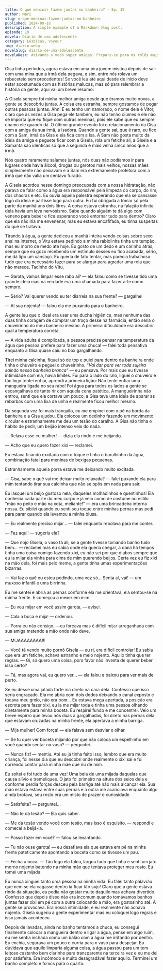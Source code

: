 ```yaml
---
title: O quê meninas fazem juntas no banheiro? - Ep. 19
author: Mari
slug: o-que-meninas-fazem-juntas-no-banheiro
published: 2024-09-18
description: A simple example of a Markdown blog post.
episode: 19
novela: Diário de uma adolescente
category: Lésbicas, Voyeur
img: diario.webp
novelSlug: diario-de-uma-adolescente
novelaDesc: Ativando o modo super amigas! Prepare-se para os rolês mais insanos que duas garotas podem aprontar, como se fosse a coisa mais normal do mundo!
---
```


Gisa tinha períodos, agora estava em uma pira jovem mística depois de sair com uma mina que a irmã dela pegava, e sim, entre nós rolava um rebuceteio sem precedentes! Se você leu até aqui desde de início deve estar acostumada com as histórias malucas, mas só para relembrar a história da gente, aqui vai um breve resumo:

A Gisela sempre foi minha melhor amiga desde que éramos muito novas, a gente se descobriu juntas. A coisa era estranha, sempre gostamos de pegar outras pessoas juntas. Ahn! E eu tenho um namorado, o nome dele é Vitor, claro que às vezes a Gisa pega ele também, eu não tenho ciúmes e ele não se importa que eu fique com outras meninas, pois ele sabe que eu sempre chamo ele quando dá. O último grande evento foi o relacionamento da Gisa com a amiga da sua irmã, a Isadora. Quando a gente sai, que é raro, eu fico com a Sam, irmã da Gisa e ela fica com a Isa. A Sam não gosta muito da ideia da amiga e peguete ficar com a Gisela, rola um fetiche ali, a Gisela e a Samanta são idênticas só que a segunda é mais velha cinco anos que a irmã.

Nós quatro raramente saíamos juntas, nós duas não podíamos ir para lugares onde havia álcool, drogas ou garotos mais velhos, nossas mães simplesmente não deixavam e a Sam era extremamente protetora com a irmã que não valia um centavo furado.

A Gisela acordou nesse domingo preocupada com a nossa hidratação, não parava de falar como a água era responsável pela limpeza do corpo, do rim, dos chacras e etc. Eu ouvia aquela palestra esperando que ela se cansasse logo da ideia e partisse logo para outra. Eu fui obrigada a tomar só pela parte da manhã uns dois litros. A coisa estava estranha, na falação infinita dela havia um leve nervosismo. Sabe quando alguém te dá algo com veneno para beber e fica esperando você entornar tudo para dentro? Claro que ela não iria me envenenar, mas eu estava encafifada, eu tinha suspeitas do quê se tratava.

Tirando à água, a gente dedicou a manhã inteira vendo coisas sobre sexo anal na internet, o Vitu estava pedindo a minha rabiolinha tinha um tempão, mas eu morro de medo até hoje. Eu gosto de um dedo e um carinho atrás, sempre que eu gozo recebendo um estímulo desses eu fico acabada, sério, me dá tipo um cansaço. Eu queria de fato tentar, mas parecia trabalhoso tudo que era necessário fazer para se alargar para agradar uma rola que não merece. Tadinho do Vitu.

— Garota, vamos limpar esse rabo aí? _—_ ela falou como se tivesse tido uma grande ideia mas na verdade era uma chamada para fazer arte como sempre.

— Sério? Vai querer vendo eu ter diarreia na sua frente? — gargalhei

— Aí sua nojenta! — falou ela me puxando para o banheiro.

A gente leu que o ideal era usar uma ducha higiênica, mas nenhuma das duas tinha coragem de comprar um troço desse na farmácia, então seria o chuveirinho do meu banheiro mesmo. A primeira dificuldade era descobrir qual a temperatura correta.

— A vida adulta é complicada, a pessoa precisa pensar na temperatura da água que pessoa prefere para fazer uma chuca! — falei toda pensativa enquanto a Gisa quase caiu no box gargalhando.

Tirei minha calcinha, fiquei só de top e pulei para dentro da banheira onde tinha o chuveiro e peguei o chuveirinho. _“Vai dar para ver toda sujeira saindo nessa banheira branca”_ — eu pensava. Por mais que eu tivesse intimidade com ela, havia limites. Fui para o lado do ralo, liguei o chuveiro e tão logo tentei enfiar, aprendi a primeira lição: Não tente enfiar uma mangueira ligada no seu rabo! Foi água para todos os lados a gente se escangalhava de tanto rir com aquela cena patética. A mangueirinha não entrou, senti que ela cortava um pouco, a Gisa teve uma ideia de aparar as rebarbas com uma lixa de unha e realmente ficou melhor mesmo.

Da segunda vez foi mais tranquilo, eu me empinei com o pé na borda da banheira e a Gisa ajudou. Ela colocou um dedinho fazendo um movimento circular e estranhamente me deu um tesão do caralho. A Gisa não tinha o hábito de pedir, um beijão intenso veio do nada.

— Relaxa esse cu mulher! — dizia ela rindo e me beijando.

— Acho que eu quero fazer xixi — reclamei.

Eu estava ficando excitada com o toque e tinha o barulhinho da água, combinação fatal para meninas de bexigas pequenas.

Estranhamente aquela porra estava me deixando muito excitada.

— Gisa, sabe o quê vai me deixar muito relaxada? — falei puxando ela para mim tentando tirar sua calcinha que não se opôs em nada para sair.

Eu lasquei um beijo gostoso nela, daqueles molhadinhos e quentinhos! Ela conhecia cada parte do meu corpo e já veio como de costume no estilo “mão no peito e mão na xota, meliante!” — era uma brincadeira interna nossa. Eu sibilei quando eu senti seu toque entre minhas pernas mas pedi para parar quando ela levantou a minha blusa.

— Eu realmente preciso mijar… — falei enquanto rebolava para me conter.

— Faz aqui! — sugeriu ela?

— Que nojo Gisela, o vaso tá ali, se a gente tivesse tomando banho tudo bem… — reclamei mas eu sabia onde ela queria chegar, a dana há tempos tinha uma coisa comigo fazendo xixi, eu não sei por que diabos sempre que eu ia mijar ela vinha para cima de mim querendo beijos. Certa vez eu fiz xixi na mão dela, foi mais pelo meme, a gente tinha umas experimentações bizarras.

— Vai faz o quê eu estou pedindo, uma vez só… Senta aí, vai! — um muxoxo infantil e uma birrinha.

Eu me sentei e abria as pernas conforme ela me orientava, ela sentou-se na minha frente. E começou a mexer em mim.

— Eu vou mijar em você assim garota, — avisei.

— Cala a boca e mija! — ordenou.

— Porra eu não consigo. —eu forçava mas é difícil mijar arreganhada com sua amiga metendo a mão onde não deve.

— MIJAAAAAAAA!!!

— Você tá vendo muito pornô Gisela — eu ri, era difícil controlar! Eu sabia que era um fetiche, achava estranho e meio nojento. Aquilo tinha que ter regras. — Gi, só quero uma coisa, poro favor não inventa de querer beber isso certo?

— Tá, mas agora vai, eu quero ver… — ela falou e baixou para ver mais de perto.

Se eu desse uma jatada forte iria direto na cara dela. Confesso que isso seria engraçado. Ela me abria com dois dedos deixando o canal exposto e tocava meu grelo, não era bom… Eu estava mega apertada, a posição era escrota para fazer xixi, eu ia me mijar toda e tinha uma pessoa olhando diretamente para minha boceta. Eu respirei fundo e me concentrei. Veio um breve espirro que levou nós duas à gargalhadas, foi direto nas pernas dela que estavam cruzadas na minha frente, ela apertava a minha barriga.

— Mija mulher! Com força! — ela falava sem desviar o olhar.

— Se tu quer ver boceta mijando por que não coloca um espelhinho em você quando sentar no vaso? — perguntei.

— Nunca fiz! — mentiu. Até eu já tinha feito isso, lembro que era muito criança, foi nesse dia que eu descobri onde realmente o xixi sai e fui correndo contar para minha mãe que riu de mim.

Eu soltei e foi tudo de uma vez! Uma bela de uma mijada daquelas que causa alívio e tremeliques. O jato foi primeiro na altura dos seios dela e conforme perdia forças desceu pela barriga até não mais alcançar ela. Sua mão estava estava entre suas pernas e a outra me acariciava enquanto algo ainda brotava, seu rosto era um misto de prazer e curiosidade.

— Satisfeita? — perguntei…

— Não te dá tesão? — Ela quis saber.

— Me dá tesão vendo você com tesão, mas isso é esquisito. — respondi e comecei a beijá-la.

— Posso fazer em você? — falou se levantando.

— Tu não ouse garota! — eu desafiava ela que estava em pé na minha frente pateticamente apontando a boceta como se tivesse um pau.

— Fecha a boca. — Tão logo ela falou, largou tudo que tinha e senti um jato morno nojento batendo na minha mão que tentava proteger meu rosto. Eu tomei uma mijada.

Eu nunca xinguei tanto uma pessoa na minha vida. Eu falei tanto palavrão que nem se ela cagasse dentro ia ficar tão sujo! Claro que a gente estava rindo da situação, eu podia não gostar muito daquilo mas achava divertido. Confesso que depois disso não era incomum quando tomávamos banhos juntas fazer xixi em pé com a outra colocando a mão, era gostosinho até. A gente se provocava. Era nossa intimidade, e eu realmente não achava nojento. Gisela sugeriu a gente experimentar mas eu coloquei logo regras e isso jamais aconteceu.

Depois de lavadas, ainda no banho tentamos a chuca, eu consegui finalmente colocar a mangueira dentro e ligar a água, pense em algo ruim, eu me sentia inchada como um balão com a água me irritando por dentro. Eu enchia, segurava um pouco e corria para o vaso para despejar. Eu duvidava que aquilo limparia alguma coisa, a água passou para um tom leitoso castanho bem clarinho para transparente na terceira vez e eu me dei por satisfeita. Era incômodo e muito desagradável fazer aquilo. Terminei um banho completo e fomos para o quarto.
